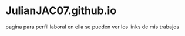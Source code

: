 # JulianJAC07.github.io
pagina para perfil laboral en ella se pueden ver los links de mis trabajos 

